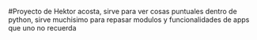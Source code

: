 #Proyecto de Hektor acosta, sirve para ver cosas puntuales dentro de python, sirve muchisimo para repasar modulos y funcionalidades de apps que uno no recuerda 